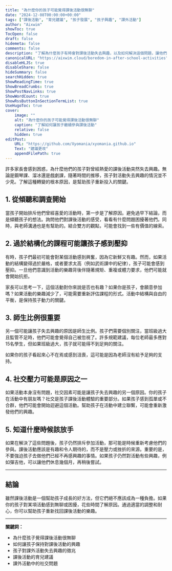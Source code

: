```yaml
---
title: "為什麼你的孩子可能覺得課後活動很無聊"
date: "2024-12-08T00:00:00+00:00"
tags: ["課後活動", "育兒建議", "孩子發展", "孩子興趣", "課外活動"]
author: "Aixwim"
showToc: true
TocOpen: false
draft: false
hidemeta: false
comments: false
description: "了解為什麼孩子有時會對課後活動失去興趣，以及如何解決這個問題，讓他們保持參與感。"
canonicalURL: "https://aixwim.cloud/boredom-in-after-school-activities"
disableHLJS: true
disableShare: false
hideSummary: false
searchHidden: true
ShowReadingTime: true
ShowBreadCrumbs: true
ShowPostNavLinks: true
ShowWordCount: true
ShowRssButtonInSectionTermList: true
UseHugoToc: true
cover:
    image: ""
    alt: "為什麼你的孩子可能覺得課後活動很無聊"
    caption: "了解如何讓孩子繼續參與課後活動"
    relative: false
    hidden: true
editPost:
    URL: "https://github.com/Xyomania/xyomania.github.io"
    Text: "建議更改"
    appendFilePath: true
---
```


許多家長會感到困惑，為什麼他們的孩子對曾經熱愛的課後活動突然失去興趣。無論是鋼琴課、溜冰還是戲劇課，隨著時間的推移，孩子對活動失去興趣的情況並不少見。了解這種轉變的根本原因，是幫助孩子重新投入的關鍵。

<!--more-->

## 1. **從傾聽和調查開始**

當孩子開始排斥他們曾經喜愛的活動時，第一步是了解原因。避免過早下結論，而是傾聽孩子的想法。詢問他們對課後活動的感受，看看有什麼問題困擾著他們。同時，與老師溝通也是有幫助的。結合雙方的觀點，可能會找到一些有價值的線索。

## 2. **過於結構化的課程可能讓孩子感到壓抑**

有時，孩子們最初可能會對某個活動感到興奮，因為它新鮮又有趣。然而，如果活動的結構變得過於嚴格，或者要求太高（例如武術課中的紀律），孩子可能會感到壓抑。一旦他們意識到活動的樂趣背後伴隨著規矩、重複或體力要求，他們可能就會開始抗拒。

家長可以思考一下，這個活動對你來說是否也有趣？如果你是孩子，會願意參加嗎？如果活動的樂趣減少了，可能需要重新評估課程的形式。活動中結構與自由的平衡，是保持孩子動力的關鍵。

## 3. **師生比例很重要**

另一個可能讓孩子失去興趣的原因是師生比例。孩子們需要個別關注，當班級過大且監管不足時，他們可能會覺得自己被忽視了。許多規範建議，每位老師最多應對15名學生，但如果班級過大，孩子就可能得不到足夠的關注。

如果你的孩子看起來心不在焉或感到沮喪，這可能是因為老師沒有給予足夠的支持。

## 4. **社交壓力可能是原因之一**

如果活動本身沒有問題，社交因素可能是讓孩子失去興趣的另一個原因。你的孩子在活動中有朋友嗎？社交是孩子課後活動體驗的重要部分。如果孩子感到孤單或不合群，他們可能會開始迴避這個活動。幫助孩子在活動中建立聯繫，可能會重新激發他們的興趣。

## 5. **知道什麼時候該放手**

如果在解決了這些問題後，孩子仍然排斥參加活動，那可能是時候重新考慮他們的參與。課後活動應該是有趣和令人期待的，而不是壓力或挫折的來源。重要的是，不要強迫孩子去做他們已經不再感興趣的事情。如果孩子仍然對活動有些興趣，例如彈吉他，可以讓他們休息幾個月，再稍後嘗試。

---

## 結論

雖然課後活動是一個幫助孩子成長的好方法，但它們絕不應該成為一種負擔。如果你的孩子對某項活動感到無聊或困擾，花些時間了解原因。通過適當的調整和耐心，你可以幫助孩子重新找回課後活動的樂趣。

---

**關鍵詞：**
- 為什麼孩子覺得課後活動很無聊
- 如何讓孩子保持對課後活動的興趣
- 孩子對課外活動失去興趣的徵兆
- 課後活動的育兒建議
- 課外活動中的社交問題
